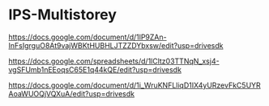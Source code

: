 # IPS-Multistorey
https://docs.google.com/document/d/1lP9ZAn-InFsIgrguO8At9vajWBKtHUBHLJTZZDYbxsw/edit?usp=drivesdk

https://docs.google.com/spreadsheets/d/1lCltz03TTNqN_xsj4-vgSFUmb1nEEoqsC65E1q44kQE/edit?usp=drivesdk

https://docs.google.com/document/d/1i_WruKNFLliqD1IX4yURzevFkC5UYRAoaWUOQjVQXuA/edit?usp=drivesdk